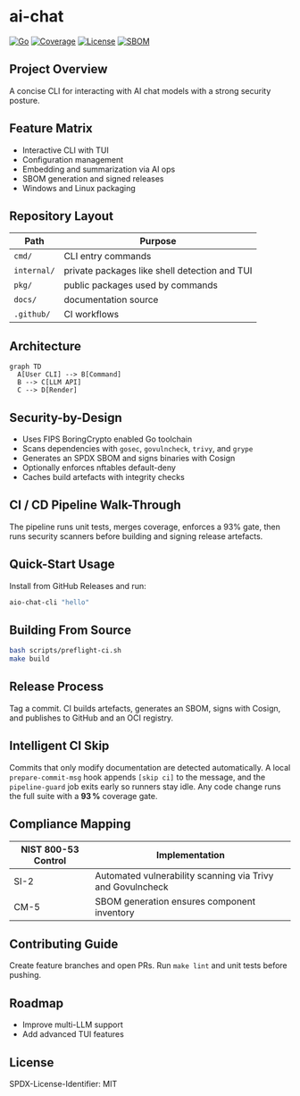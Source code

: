 # ai-chat

[![Go](https://img.shields.io/badge/go-1.24.x-blue)](https://go.dev/doc/go1.24)
[![Coverage](https://img.shields.io/badge/coverage-93%25-brightgreen)](#ci--cd-pipeline-walk-through)
[![License](https://img.shields.io/badge/license-MIT-green)](../LICENSE)
[![SBOM](https://img.shields.io/badge/SBOM-signed-blue)](#release-process)

## Project Overview

A concise CLI for interacting with AI chat models with a strong security posture.

## Feature Matrix

- Interactive CLI with TUI
- Configuration management
- Embedding and summarization via AI ops
- SBOM generation and signed releases
- Windows and Linux packaging

## Repository Layout

| Path | Purpose |
|------|---------|
| `cmd/` | CLI entry commands |
| `internal/` | private packages like shell detection and TUI |
| `pkg/` | public packages used by commands |
| `docs/` | documentation source |
| `.github/` | CI workflows |

## Architecture

```mermaid
graph TD
  A[User CLI] --> B[Command]
  B --> C[LLM API]
  C --> D[Render]
```

## Security-by-Design

- Uses FIPS BoringCrypto enabled Go toolchain
- Scans dependencies with `gosec`, `govulncheck`, `trivy`, and `grype`
- Generates an SPDX SBOM and signs binaries with Cosign
- Optionally enforces nftables default-deny
- Caches build artefacts with integrity checks

## CI / CD Pipeline Walk-Through

The pipeline runs unit tests, merges coverage, enforces a 93% gate,
then runs security scanners before building and signing release artefacts.

## Quick-Start Usage

Install from GitHub Releases and run:

```bash
aio-chat-cli "hello"
```

## Building From Source

```bash
bash scripts/preflight-ci.sh
make build
```

## Release Process

Tag a commit. CI builds artefacts, generates an SBOM, signs with Cosign,
and publishes to GitHub and an OCI registry.

## Intelligent CI Skip

Commits that only modify documentation are detected automatically. A local
`prepare-commit-msg` hook appends `[skip ci]` to the message, and the
`pipeline-guard` job exits early so runners stay idle. Any code change runs the
full suite with a **93 %** coverage gate.

## Compliance Mapping

| NIST 800-53 Control | Implementation |
|--------------------|---------------|
| SI-2 | Automated vulnerability scanning via Trivy and Govulncheck |
| CM-5 | SBOM generation ensures component inventory |

## Contributing Guide

Create feature branches and open PRs. Run `make lint` and unit tests before pushing.

## Roadmap

- Improve multi-LLM support
- Add advanced TUI features

## License

SPDX-License-Identifier: MIT
